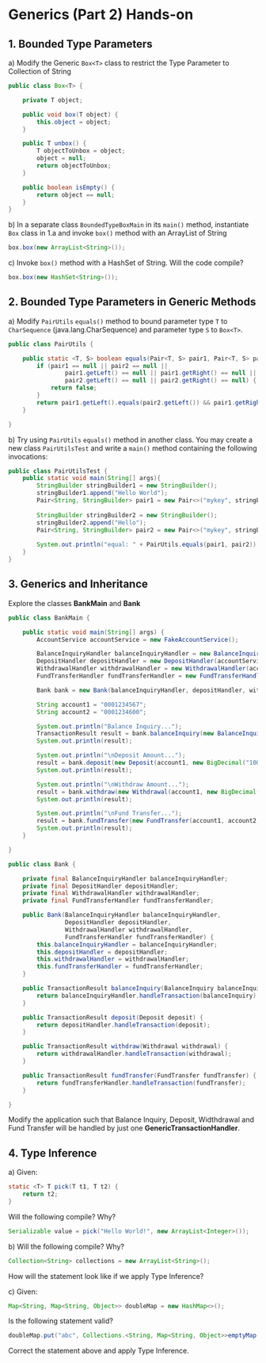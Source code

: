 # Generics (Part 2) Hands-on

## 1. Bounded Type Parameters

a) Modify the Generic `Box<T>` class to restrict the Type Parameter to Collection of String

```java
public class Box<T> {

    private T object;

    public void box(T object) {
        this.object = object;
    }

    public T unbox() {
        T objectToUnbox = object;
        object = null;
        return objectToUnbox;
    }

    public boolean isEmpty() {
        return object == null;
    }
}
```

b) In a separate class `BoundedTypeBoxMain` in its `main()` method, instantiate `Box` class in 1.a
and invoke `box()` method with an ArrayList of String

```java
box.box(new ArrayList<String>());
```   

c) Invoke `box()` method with a HashSet of String. Will the code compile?

```java
box.box(new HashSet<String>());
```

## 2. Bounded Type Parameters in Generic Methods

a) Modify `PairUtils` `equals()` method to bound
parameter type `T` to `CharSequence` (java.lang.CharSequence) and
parameter type `S` to `Box<T>`.

```java
public class PairUtils {

    public static <T, S> boolean equals(Pair<T, S> pair1, Pair<T, S> pair2) {
        if (pair1 == null || pair2 == null ||
                pair1.getLeft() == null || pair1.getRight() == null ||
                pair2.getLeft() == null || pair2.getRight() == null) {
            return false;
        }
        return pair1.getLeft().equals(pair2.getLeft()) && pair1.getRight().equals(pair2.getRight());
    }

}
```

b) Try using `PairUtils` `equals()` method in another class.
You may create a new class `PairUtilsTest` and write a `main()`
method containing the following invocations:

```java
public class PairUtilsTest {
    public static void main(String[] args){
        StringBuilder stringBuilder1 = new StringBuilder();
        stringBuilder1.append("Hello World");
        Pair<String, StringBuilder> pair1 = new Pair<>("mykey", stringBuilder1);
        
        StringBuilder stringBuilder2 = new StringBuilder();
        stringBuilder2.append("Hello");
        Pair<String, StringBuilder> pair2 = new Pair<>("mykey", stringBuilder2);
        
        System.out.println("equal: " + PairUtils.equals(pair1, pair2));
    }
}
```

## 3. Generics and Inheritance
Explore the classes __BankMain__ and __Bank__

```java
public class BankMain {

    public static void main(String[] args) {
        AccountService accountService = new FakeAccountService();

        BalanceInquiryHandler balanceInquiryHandler = new BalanceInquiryHandler(accountService);
        DepositHandler depositHandler = new DepositHandler(accountService);
        WithdrawalHandler withdrawalHandler = new WithdrawalHandler(accountService);
        FundTransferHandler fundTransferHandler = new FundTransferHandler(accountService);

        Bank bank = new Bank(balanceInquiryHandler, depositHandler, withdrawalHandler, fundTransferHandler);

        String account1 = "0001234567";
        String account2 = "0001234600";

        System.out.println("Balance Inquiry...");
        TransactionResult result = bank.balanceInquiry(new BalanceInquiry(account1));
        System.out.println(result);

        System.out.println("\nDeposit Amount...");
        result = bank.deposit(new Deposit(account1, new BigDecimal("100.0")));
        System.out.println(result);

        System.out.println("\nWithdraw Amount...");
        result = bank.withdraw(new Withdrawal(account1, new BigDecimal("15.0")));
        System.out.println(result);

        System.out.println("\nFund Transfer...");
        result = bank.fundTransfer(new FundTransfer(account1, account2, new BigDecimal("25.0")));
        System.out.println(result);
    }

}
```

```java
public class Bank {

    private final BalanceInquiryHandler balanceInquiryHandler;
    private final DepositHandler depositHandler;
    private final WithdrawalHandler withdrawalHandler;
    private final FundTransferHandler fundTransferHandler;

    public Bank(BalanceInquiryHandler balanceInquiryHandler,
                DepositHandler depositHandler,
                WithdrawalHandler withdrawalHandler,
                FundTransferHandler fundTransferHandler) {
        this.balanceInquiryHandler = balanceInquiryHandler;
        this.depositHandler = depositHandler;
        this.withdrawalHandler = withdrawalHandler;
        this.fundTransferHandler = fundTransferHandler;
    }

    public TransactionResult balanceInquiry(BalanceInquiry balanceInquiry) {
        return balanceInquiryHandler.handleTransaction(balanceInquiry);
    }

    public TransactionResult deposit(Deposit deposit) {
        return depositHandler.handleTransaction(deposit);
    }

    public TransactionResult withdraw(Withdrawal withdrawal) {
        return withdrawalHandler.handleTransaction(withdrawal);
    }

    public TransactionResult fundTransfer(FundTransfer fundTransfer) {
        return fundTransferHandler.handleTransaction(fundTransfer);
    }

}
```

Modify the application such that Balance Inquiry, Deposit, Widthdrawal and Fund Transfer will be handled
by just one __GenericTransactionHandler__.

## 4. Type Inference

a) Given:

```java
static <T> T pick(T t1, T t2) {
    return t2;
}
```

Will the following compile? Why?

```java
Serializable value = pick("Hello World!", new ArrayList<Integer>());
``` 

b) Will the following compile? Why?

```java
Collection<String> collections = new ArrayList<String>();
```

How will the statement look like if we apply Type Inference?

c) Given:

```java
Map<String, Map<String, Object>> doubleMap = new HashMap<>();
```

Is the following statement valid?

```java
doubleMap.put("abc", Collections.<String, Map<String, Object>>emptyMap());
```

Correct the statement above and apply Type Inference.


